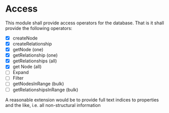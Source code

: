 # Access
This module shall provide access operators for the database. That is it shall provide the following operators:

- [x] createNode
- [x] createRelationship
- [x] getNode (one)
- [x] getRelationship (one)
- [x] getRelationships (all)
- [x] get Node (all)
- [ ] Expand
- [ ] Filter
- [ ] getNodesInRange (bulk)
- [ ] getRelationshipsInRange (bulk)

A reasonable extension would be to provide full text indices to properties and the like, i.e. all non-structural information
